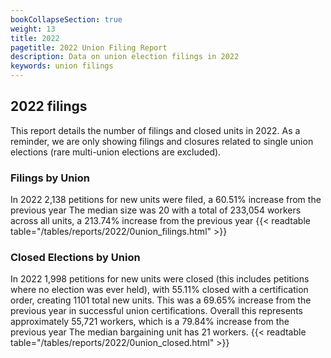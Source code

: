 ```yaml
---
bookCollapseSection: true
weight: 13
title: 2022
pagetitle: 2022 Union Filing Report
description: Data on union election filings in 2022
keywords: union filings
---
```


## 2022 filings

This report details the number of filings and closed units in 2022. As a reminder, we are only showing filings and closures related to single union elections (rare multi-union elections are excluded).

### Filings by Union
In 2022 2,138 petitions for new units were filed, a 60.51% increase from the previous year The median size was 20 with a total of 233,054 workers across all units, a 213.74% increase from the previous year
{{< readtable table="/tables/reports/2022/0union_filings.html" >}}

### Closed Elections by Union
In 2022 1,998 petitions for new units were closed (this includes petitions where no election was ever held), with 55.11% closed with a certification order, creating 1101 total new units. This was a 69.65% increase from the previous year in successful union certifications. Overall this represents approximately 55,721 workers, which is a 79.84% increase from the previous year The median bargaining unit has 21 workers.
{{< readtable table="/tables/reports/2022/0union_closed.html" >}}
